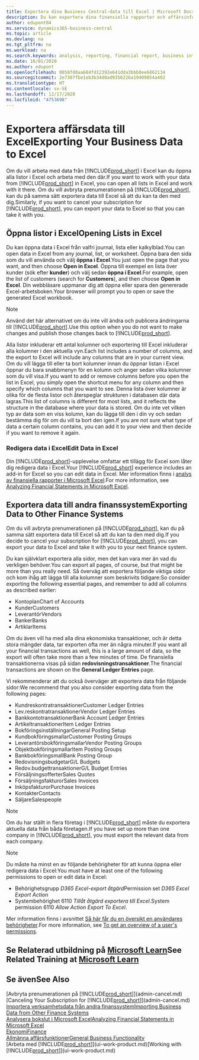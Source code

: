 ```yaml
---
title: Exportera dina Business Central-data till Excel | Microsoft Docs
description: Du kan exportera dina finansiella rapporter och affärsinformationsdata från Business Central till Excel, eller också öppna dina data i Excel.
author: edupont04
ms.service: dynamics365-business-central
ms.topic: article
ms.devlang: na
ms.tgt_pltfrm: na
ms.workload: na
ms.search.keywords: analysis, reporting, financial report, business intelligence, BI, Excel
ms.date: 10/01/2020
ms.author: edupont
ms.openlocfilehash: 0058fd8aa684fd12392e641dda3bbb0ee6862134
ms.sourcegitcommit: 2e7307fbe1eb3b34d0ad9356226a19409054a402
ms.translationtype: HT
ms.contentlocale: sv-SE
ms.lasthandoff: 12/17/2020
ms.locfileid: "4753698"
---
```

# <a name="exporting-your-business-data-to-excel"></a><span data-ttu-id="febb0-103">Exportera affärsdata till Excel</span><span class="sxs-lookup"><span data-stu-id="febb0-103">Exporting Your Business Data to Excel</span></span>
<span data-ttu-id="febb0-104">Om du vill arbeta med data från [!INCLUDE[prod_short](includes/prod_short.md)] i Excel kan du öppna alla listor i Excel och arbeta med den där.</span><span class="sxs-lookup"><span data-stu-id="febb0-104">If you want to work with your data from [!INCLUDE[prod_short](includes/prod_short.md)] in Excel, you can open all lists in Excel and work with it there.</span></span> <span data-ttu-id="febb0-105">Om du vill avbryta prenumerationen på [!INCLUDE[prod_short](includes/prod_short.md)], kan du på samma sätt exportera data till Excel så att du kan ta den med dig.</span><span class="sxs-lookup"><span data-stu-id="febb0-105">Similarly, if you want to cancel your subscription for [!INCLUDE[prod_short](includes/prod_short.md)], you can export your data to Excel so that you can take it with you.</span></span>

## <a name="opening-lists-in-excel"></a><span data-ttu-id="febb0-106">Öppna listor i Excel</span><span class="sxs-lookup"><span data-stu-id="febb0-106">Opening Lists in Excel</span></span>
<span data-ttu-id="febb0-107">Du kan öppna data i Excel från valfri journal, lista eller kalkylblad.</span><span class="sxs-lookup"><span data-stu-id="febb0-107">You can open data in Excel from any journal, list, or worksheet.</span></span> <span data-ttu-id="febb0-108">Öppna bara den sida som du vill använda och välj **öppna i Excel**.</span><span class="sxs-lookup"><span data-stu-id="febb0-108">You just open the page that you want, and then choose **Open in Excel**.</span></span> <span data-ttu-id="febb0-109">Öppna till exempel en lista över kunder (sök efter **kunder**) och välj sedan **öppna i Excel**.</span><span class="sxs-lookup"><span data-stu-id="febb0-109">For example, open the list of customers (search for **Customers**), and then choose **Open in Excel**.</span></span> <span data-ttu-id="febb0-110">Din webbläsare uppmanar dig att öppna eller spara den genererade Excel-arbetsboken.</span><span class="sxs-lookup"><span data-stu-id="febb0-110">Your browser will prompt you to open or save the generated Excel workbook.</span></span>  

> [!NOTE]
> <span data-ttu-id="febb0-111">Använd det här alternativet om du inte vill ändra och publicera ändringarna till [!INCLUDE[prod_short](includes/prod_short.md)].</span><span class="sxs-lookup"><span data-stu-id="febb0-111">Use this option when you do not want to make changes and publish those changes back to [!INCLUDE[prod_short](includes/prod_short.md)].</span></span>  

<span data-ttu-id="febb0-112">Alla listor inkluderar ett antal kolumner och exportering till Excel inkluderar alla kolumner i den aktuella vyn.</span><span class="sxs-lookup"><span data-stu-id="febb0-112">Each list includes a number of columns, and the export to Excel will include any columns that are in your current view.</span></span> <span data-ttu-id="febb0-113">Om du vill lägga till eller ta bort kolumner innan du öppnar listan i Excel öppnar du bara snabbmenyn för en kolumn och anger sedan vilka kolumner som du vill visa.</span><span class="sxs-lookup"><span data-stu-id="febb0-113">If you want to add or remove columns before you open the list in Excel, you simply open the shortcut menu for any column and then specify which columns that you want to see.</span></span> <span data-ttu-id="febb0-114">Denna lista över kolumner är olika för de flesta listor och återspeglar strukturen i databasen där data lagras.</span><span class="sxs-lookup"><span data-stu-id="febb0-114">This list of columns is different for most lists, and it reflects the structure in the database where your data is stored.</span></span> <span data-ttu-id="febb0-115">Om du inte vet vilken typ av data som en viss kolumn, kan du lägga till den i din vy och sedan bestämma dig för om du vill ta bort den igen.</span><span class="sxs-lookup"><span data-stu-id="febb0-115">If you are not sure what type of data a certain column contains, you can add it to your view and then decide if you want to remove it again.</span></span>  

### <a name="edit-data-in-excel"></a><span data-ttu-id="febb0-116">Redigera data i Excel</span><span class="sxs-lookup"><span data-stu-id="febb0-116">Edit Data in Excel</span></span>
<span data-ttu-id="febb0-117">Din [!INCLUDE[prod_short](includes/prod_short.md)]-upplevelse omfattar ett tillägg för Excel som låter dig redigera data i Excel.</span><span class="sxs-lookup"><span data-stu-id="febb0-117">Your [!INCLUDE[prod_short](includes/prod_short.md)] experience includes an add-in for Excel so you can edit data in Excel.</span></span> <span data-ttu-id="febb0-118">Mer information finns i [analys av finansiella rapporter i Microsoft Excel](finance-analyze-excel.md).</span><span class="sxs-lookup"><span data-stu-id="febb0-118">For more information, see [Analyzing Financial Statements in Microsoft Excel](finance-analyze-excel.md).</span></span>  

## <a name="exporting-data-to-other-finance-systems"></a><span data-ttu-id="febb0-119">Exportera data till andra finanssystem</span><span class="sxs-lookup"><span data-stu-id="febb0-119">Exporting Data to Other Finance Systems</span></span>
<span data-ttu-id="febb0-120">Om du vill avbryta prenumerationen på [!INCLUDE[prod_short](includes/prod_short.md)], kan du på samma sätt exportera data till Excel så att du kan ta den med dig.</span><span class="sxs-lookup"><span data-stu-id="febb0-120">If you decide to cancel your subscription for [!INCLUDE[prod_short](includes/prod_short.md)], you can export your data to Excel and take it with you to your next finance system.</span></span>  

<span data-ttu-id="febb0-121">Du kan självklart exportera alla sidor, men det kan vara mer än vad du verkligen behöver.</span><span class="sxs-lookup"><span data-stu-id="febb0-121">You can export all pages, of course, but that might be more than you really need.</span></span> <span data-ttu-id="febb0-122">Så överväg att exportera följande viktiga sidor och kom ihåg att lägga till alla kolumner som beskrivits tidigare:</span><span class="sxs-lookup"><span data-stu-id="febb0-122">So consider exporting the following essential pages, and remember to add all columns as described earlier:</span></span>  

* <span data-ttu-id="febb0-123">Kontoplan</span><span class="sxs-lookup"><span data-stu-id="febb0-123">Chart of Accounts</span></span>  
* <span data-ttu-id="febb0-124">Kunder</span><span class="sxs-lookup"><span data-stu-id="febb0-124">Customers</span></span>  
* <span data-ttu-id="febb0-125">Leverantör</span><span class="sxs-lookup"><span data-stu-id="febb0-125">Vendors</span></span>  
* <span data-ttu-id="febb0-126">Banker</span><span class="sxs-lookup"><span data-stu-id="febb0-126">Banks</span></span>  
* <span data-ttu-id="febb0-127">Artiklar</span><span class="sxs-lookup"><span data-stu-id="febb0-127">Items</span></span>  

<span data-ttu-id="febb0-128">Om du även vill ha med alla dina ekonomiska transaktioner, och är detta stora mängder data, tar exporten ofta mer än några minuter.</span><span class="sxs-lookup"><span data-stu-id="febb0-128">If you want all your financial transactions as well, this is a large amount of data, so the export will often take more than a few minutes of time.</span></span> <span data-ttu-id="febb0-129">De finansiella transaktionerna visas på sidan **redovisningstransaktioner**.</span><span class="sxs-lookup"><span data-stu-id="febb0-129">The financial transactions are shown on the **General Ledger Entries** page.</span></span>  

<span data-ttu-id="febb0-130">Vi rekommenderar att du också överväger att exportera data från följande sidor:</span><span class="sxs-lookup"><span data-stu-id="febb0-130">We recommend that you also consider exporting data from the following pages:</span></span>  

* <span data-ttu-id="febb0-131">Kundreskontratransaktioner</span><span class="sxs-lookup"><span data-stu-id="febb0-131">Customer Ledger Entries</span></span>  
* <span data-ttu-id="febb0-132">Lev.reskontratransaktioner</span><span class="sxs-lookup"><span data-stu-id="febb0-132">Vendor Ledger Entries</span></span>  
* <span data-ttu-id="febb0-133">Bankkontotransaktioner</span><span class="sxs-lookup"><span data-stu-id="febb0-133">Bank Account Ledger Entries</span></span>  
* <span data-ttu-id="febb0-134">Artikeltransaktioner</span><span class="sxs-lookup"><span data-stu-id="febb0-134">Item Ledger Entries</span></span>  
* <span data-ttu-id="febb0-135">Bokföringsinställningar</span><span class="sxs-lookup"><span data-stu-id="febb0-135">General Posting Setup</span></span>  
* <span data-ttu-id="febb0-136">Kundbokföringsmallar</span><span class="sxs-lookup"><span data-stu-id="febb0-136">Customer Posting Groups</span></span>  
* <span data-ttu-id="febb0-137">Leverantörsbokföringsmallar</span><span class="sxs-lookup"><span data-stu-id="febb0-137">Vendor Posting Groups</span></span>  
* <span data-ttu-id="febb0-138">Objektbokföringsmallar</span><span class="sxs-lookup"><span data-stu-id="febb0-138">Item Posting Groups</span></span>  
* <span data-ttu-id="febb0-139">Bankbokföringsmall</span><span class="sxs-lookup"><span data-stu-id="febb0-139">Bank Posting Group</span></span>  
* <span data-ttu-id="febb0-140">Redovisningsbudgetar</span><span class="sxs-lookup"><span data-stu-id="febb0-140">G/L Budgets</span></span>  
* <span data-ttu-id="febb0-141">Redov.budgettransaktioner</span><span class="sxs-lookup"><span data-stu-id="febb0-141">G/L Budget Entries</span></span>  
* <span data-ttu-id="febb0-142">Försäljningsofferter</span><span class="sxs-lookup"><span data-stu-id="febb0-142">Sales Quotes</span></span>  
* <span data-ttu-id="febb0-143">Försäljningsfakturor</span><span class="sxs-lookup"><span data-stu-id="febb0-143">Sales Invoices</span></span>  
* <span data-ttu-id="febb0-144">Inköpsfakturor</span><span class="sxs-lookup"><span data-stu-id="febb0-144">Purchase Invoices</span></span>  
* <span data-ttu-id="febb0-145">Kontakter</span><span class="sxs-lookup"><span data-stu-id="febb0-145">Contacts</span></span>  
* <span data-ttu-id="febb0-146">Säljare</span><span class="sxs-lookup"><span data-stu-id="febb0-146">Salespeople</span></span>  

> [!NOTE]  
> <span data-ttu-id="febb0-147">Om du har ställt in flera företag i [!INCLUDE[prod_short](includes/prod_short.md)] måste du exportera aktuella data från båda företagen.</span><span class="sxs-lookup"><span data-stu-id="febb0-147">If you have set up more than one company in [!INCLUDE[prod_short](includes/prod_short.md)], you must export the relevant data from each company.</span></span>

> [!NOTE]
> <span data-ttu-id="febb0-148">Du måste ha minst en av följande behörigheter för att kunna öppna eller redigera data i Excel:</span><span class="sxs-lookup"><span data-stu-id="febb0-148">You must have at least one of the following permissions to open or edit data in Excel:</span></span>
>    - <span data-ttu-id="febb0-149">Behörighetsgrupp *D365 Excel-export åtgärd*</span><span class="sxs-lookup"><span data-stu-id="febb0-149">Permission set *D365 Excel Export Action*</span></span>  
>    - <span data-ttu-id="febb0-150">Systembehörighet 6110 *Tillåt åtgärd exportera till Excel*.</span><span class="sxs-lookup"><span data-stu-id="febb0-150">System permission 6110 *Allow Action Export To Excel*.</span></span>  

<span data-ttu-id="febb0-151">Mer information finns i avsnittet [Så här får du en översikt en användares behörigheter](ui-define-granular-permissions.md#to-get-an-overview-of-a-users-permissions).</span><span class="sxs-lookup"><span data-stu-id="febb0-151">For more information, see [To get an overview of a user's permissions](ui-define-granular-permissions.md#to-get-an-overview-of-a-users-permissions).</span></span>

## <a name="see-related-training-at-microsoft-learn"></a><span data-ttu-id="febb0-152">Se Relaterad utbildning på [Microsoft Learn](/learn/modules/configure-powerbi-excel-dynamics-365-business-central/index)</span><span class="sxs-lookup"><span data-stu-id="febb0-152">See Related Training at [Microsoft Learn](/learn/modules/configure-powerbi-excel-dynamics-365-business-central/index)</span></span>

## <a name="see-also"></a><span data-ttu-id="febb0-153">Se även</span><span class="sxs-lookup"><span data-stu-id="febb0-153">See Also</span></span>
<span data-ttu-id="febb0-154">[Avbryta prenumerationen på [!INCLUDE[prod_short](includes/prod_short.md)]](admin-cancel.md)</span><span class="sxs-lookup"><span data-stu-id="febb0-154">[Canceling Your Subscription for [!INCLUDE[prod_short](includes/prod_short.md)]](admin-cancel.md)</span></span>  
[<span data-ttu-id="febb0-155">Importera verksamhetsdata från andra finanssystem</span><span class="sxs-lookup"><span data-stu-id="febb0-155">Importing Business Data from Other Finance Systems</span></span>](across-import-data-configuration-packages.md)  
[<span data-ttu-id="febb0-156">Analysera bokslut i Microsoft Excel</span><span class="sxs-lookup"><span data-stu-id="febb0-156">Analyzing Financial Statements in Microsoft Excel</span></span>](finance-analyze-excel.md)  
[<span data-ttu-id="febb0-157">Ekonomi</span><span class="sxs-lookup"><span data-stu-id="febb0-157">Finance</span></span>](finance.md)  
[<span data-ttu-id="febb0-158">Allmänna affärsfunktioner</span><span class="sxs-lookup"><span data-stu-id="febb0-158">General Business Functionality</span></span>](ui-across-business-areas.md)  
<span data-ttu-id="febb0-159">[Arbeta med [!INCLUDE[prod_short](includes/prod_short.md)]](ui-work-product.md)</span><span class="sxs-lookup"><span data-stu-id="febb0-159">[Working with [!INCLUDE[prod_short](includes/prod_short.md)]](ui-work-product.md)</span></span>  

